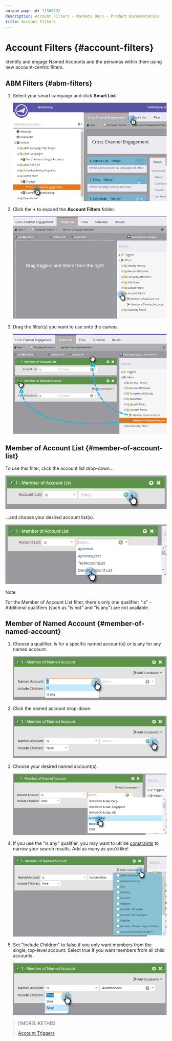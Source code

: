 ```yaml
---
unique-page-id: 11380732
description: Account Filters - Marketo Docs - Product Documentation
title: Account Filters
---
```


# Account Filters {#account-filters}

Identify and engage Named Accounts and the personas within them using new account-centric filters.

## ABM Filters {#abm-filters}

1. Select your smart campaign and click **Smart List**.

   ![](assets/one.png)

1. Click the **+** to expand the **Account Filters** folder.

   ![](assets/two.png)

1. Drag the filter(s) you want to use onto the canvas.

   ![](assets/three.png)

## Member of Account List {#member-of-account-list}

To use this filter, click the account list drop-down...

![](assets/four.png)

...and choose your desired account list(s).

![](assets/five.png)

>[!NOTE]
>
>For the Member of Account List filter, there's only one qualifier: "is" - Additional qualifiers (such as "is not" and "is any") are not available.

## Member of Named Account {#member-of-named-account}

1. Choose a qualifier. Is for a specific named account(s) or is any for any named account.

   ![](assets/six.png)

1. Click the named account drop-down.

   ![](assets/seven.png)

1. Choose your desired named account(s).

   ![](assets/eight.png)

1. If you use the "is any" qualifier, you may want to utilize [constraints](/help/marketo/product-docs/core-marketo-concepts/smart-lists-and-static-lists/using-smart-lists/add-a-constraint-to-a-smart-list-filter.md) to narrow your search results. Add as many as you'd like!

   ![](assets/nine.png)

1. Set "Include Children" to false if you only want members from the single, top-level account. Select true if you want members from all child accounts.

   ![](assets/ten.png)

>[!MORELIKETHIS]
>
>[Account Triggers](/help/marketo/product-docs/target-account-management/engage/account-triggers.md)
